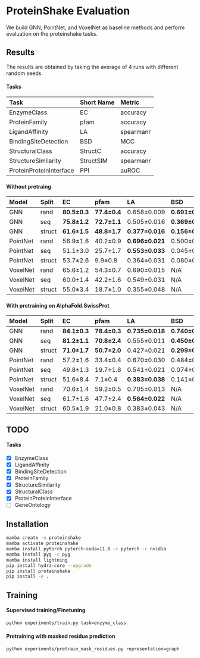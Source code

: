 # ProteinShake Evaluation

We build GNN, PointNet, and VoxelNet as baseline methods and perform evaluation on the proteinshake tasks.

## Results

The results are obtained by taking the average of 4 runs with different random seeds.

#### Tasks

| Task                    | Short Name | Metric    |
|:------------------------|:-----------|:----------|
| EnzymeClass             | EC         | accuracy  |
| ProteinFamily           | pfam       | accuracy  |
| LigandAffinity          | LA         | spearmanr |
| BindingSiteDetection    | BSD        | MCC       |
| StructuralClass         | StructC    | accuracy  |
| StructureSimilarity     | StructSIM  | spearmanr |
| ProteinProteinInterface | PPI        | auROC     |

#### Without pretraing

| Model    | Split  | EC           | pfam         | LA              | BSD             | StructC      | StructSIM   | PPI             |
|:---------|:-------|:-------------|:-------------|:----------------|:----------------|:-------------|:------------|:----------------|
| GNN      | rand   | __80.5±0.3__ | __77.4±0.4__ | 0.658±0.009     | __0.691±0.015__ | __55.3±0.6__ | 0.696±0.001 | __0.572±0.006__ |
| GNN      | seq    | __75.8±1.2__ | __72.7±1.1__ | 0.505±0.016     | __0.369±0.017__ | __59.5±1.2__ | 0.744±0.005 | __0.578±0.008__ |
| GNN      | struct | __61.6±1.5__ | __48.8±1.7__ | __0.377±0.016__ | __0.156±0.020__ | __55.9±2.4__ | 0.634±0.006 | __0.499±0.005__ |
| PointNet | rand   | 56.9±1.6     | 40.2±0.9     | __0.696±0.021__ | 0.500±0.007     | 10.0±1.0     |             | 0.512±0.030     |
| PointNet | seq    | 51.1±3.0     | 25.7±1.7     | __0.553±0.033__ | 0.045±0.053     | 8.6±0.9      |             | 0.530±0.016     |
| PointNet | struct | 53.7±2.6     | 9.9±0.8      | 0.364±0.031     | 0.080±0.056     | 3.4±1.4      |             | 0.483±0.029     |
| VoxelNet | rand   | 65.6±1.2     | 54.3±0.7     | 0.690±0.015     | N/A             | 22.1±1.4     | 0.620±0.010 | N/A             |
| VoxelNet | seq    | 60.0±1.4     | 42.2±1.6     | 0.549±0.031     | N/A             | 21.6±1.2     | 0.644±0.008 | N/A             |
| VoxelNet | struct | 55.0±3.4     | 18.7±1.0     | 0.355±0.048     | N/A             | 15.8±1.2     | 0.573±0.007 | N/A             |

#### With pretraining on AlphaFold.SwissProt

| Model    | Split  | EC           | pfam         | LA              | BSD             | StructC      | StructSIM   | PPI             |
|:---------|:-------|:-------------|:-------------|:----------------|:----------------|:-------------|:------------|:----------------|
| GNN      | rand   | __84.1±0.3__ | __78.4±0.3__ | __0.735±0.018__ | __0.740±0.003__ | __57.5±0.8__ | 0.720±0.002 | __0.573±0.009__ |
| GNN      | seq    | __81.2±1.1__ | __70.8±2.4__ | 0.555±0.011     | __0.450±0.010__ | __62.4±1.1__ | 0.767±0.001 | __0.599±0.006__ |
| GNN      | struct | __71.0±1.7__ | __50.7±2.0__ | 0.427±0.021     | __0.299±0.009__ | __61.6±0.9__ | 0.665±0.008 | __0.507±0.004__ |
| PointNet | rand   | 57.2±1.6     | 33.4±0.4     | 0.670±0.030     | 0.484±0.013     | 8.9±0.9      |             | 0.517±0.013     |
| PointNet | seq    | 49.8±1.3     | 19.7±1.8     | 0.541±0.021     | 0.074±0.070     | 6.9±0.8      |             | 0.522±0.007     |
| PointNet | struct | 51.6±8.4     | 7.1±0.4      | __0.383±0.038__ | 0.141±0.013     | 5.2±0.6      |             | 0.494±0.008     |
| VoxelNet | rand   | 70.6±1.4     | 59.2±0.5     | 0.705±0.013     | N/A             | 28.4±0.9     | 0.620±0.010 | N/A             |
| VoxelNet | seq    | 61.7±1.6     | 47.7±2.4     | __0.564±0.022__ | N/A             | 26.1±1.1     | 0.680±0.007 | N/A             |
| VoxelNet | struct | 60.5±1.9     | 21.0±0.8     | 0.383±0.043     | N/A             | 18.4±0.3     | 0.571±0.009 | N/A             |

## TODO

#### Tasks

- [x] EnzymeClass
- [x] LigandAffinity
- [x] BindingSiteDetection
- [x] ProteinFamily
- [x] StructureSimilarity
- [x] StructuralClass
- [x] ProteinProteinInterface
- [ ] GeneOntology

## Installation

```bash
mamba create -n proteinshake
mamba activate proteinshake
mamba install pytorch pytorch-cuda=11.8 -c pytorch -c nvidia
mamba install pyg -c pyg
mamba install lightning
pip install hydra-core --upgrade
pip install proteinshake
pip install -e .
```

## Training

#### Supervised training/Finetuning

```bash
python experiments/train.py task=enzyme_class
```

#### Pretraining with masked residue prediction

```bash
python experiments/pretrain_mask_residues.py representation=graph
```
